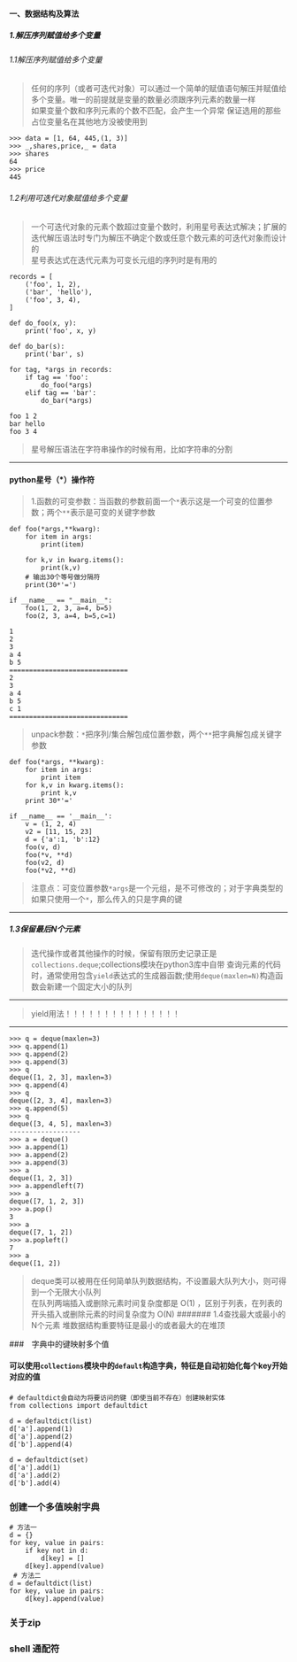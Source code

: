 #### 一、数据结构及算法
##### 1.解压序列赋值给多个变量
###### 1.1解压序列赋值给多个变量
> 任何的序列（或者可迭代对象）可以通过一个简单的赋值语句解压并赋值给多个变量。唯一的前提就是变量的数量必须跟序列元素的数量一样    
> 如果变量个数和序列元素的个数不匹配，会产生一个异常 
> 保证选用的那些占位变量名在其他地方没被使用到    
```
>>> data = [1, 64, 445,(1, 3)]
>>> _,shares,price,_ = data
>>> shares
64
>>> price
445
```
###### 1.2利用可迭代对象赋值给多个变量
> 一个可迭代对象的元素个数超过变量个数时，利用星号表达式解决；扩展的迭代解压语法时专门为解压不确定个数或任意个数元素的可迭代对象而设计的   
> 星号表达式在迭代元素为可变长元组的序列时是有用的
```
records = [
    ('foo', 1, 2),
    ('bar', 'hello'),
    ('foo', 3, 4),
]

def do_foo(x, y):
    print('foo', x, y)

def do_bar(s):
    print('bar', s)

for tag, *args in records:
    if tag == 'foo':
        do_foo(*args)
    elif tag == 'bar':
        do_bar(*args)
        
foo 1 2
bar hello
foo 3 4
```
> 星号解压语法在字符串操作的时候有用，比如字符串的分割
---
#### python星号（*）操作符
> 1.函数的可变参数：当函数的参数前面一个`*`表示这是一个可变的位置参数；两个`**`表示是可变的关键字参数
```
def foo(*args,**kwarg):
    for item in args:
        print(item)
    
    for k,v in kwarg.items():
        print(k,v)
    # 输出30个等号做分隔符
    print(30*'=')
    
if __name__ == "__main__":
    foo(1, 2, 3, a=4, b=5)
    foo(2, 3, a=4, b=5,c=1)
   
1
2
3
a 4
b 5
==============================
2
3
a 4
b 5
c 1
==============================
```    
> unpack参数：`*`把序列/集合解包成位置参数，两个`**`把字典解包成关键字参数
```
def foo(*args, **kwarg):
    for item in args:
        print item
    for k,v in kwarg.items():
        print k,v
    print 30*'='

if __name__ == '__main__':
    v = (1, 2, 4)
    v2 = [11, 15, 23]
    d = {'a':1, 'b':12}
    foo(v, d)
    foo(*v, **d)
    foo(v2, d)
    foo(*v2, **d)
```
> 注意点：可变位置参数`*args`是一个元组，是不可修改的；对于字典类型的如果只使用一个`*`，那么传入的只是字典的键
---
##### 1.3保留最后N个元素
> 迭代操作或者其他操作的时候，保留有限历史记录正是`collections.deque`;collections模块在python3库中自带
> 查询元素的代码时，通常使用包含`yield`表达式的生成器函数;使用`deque(maxlen=N)`构造函数会新建一个固定大小的队列   
----
> yield用法！！！！！！！！！！！！！！！
----
```
>>> q = deque(maxlen=3)
>>> q.append(1)
>>> q.append(2)
>>> q.append(3)
>>> q
deque([1, 2, 3], maxlen=3)
>>> q.append(4)
>>> q
deque([2, 3, 4], maxlen=3)
>>> q.append(5)
>>> q
deque([3, 4, 5], maxlen=3)
------------------
>>> a = deque()
>>> a.append(1)
>>> a.append(2)
>>> a.append(3)
>>> a
deque([1, 2, 3])
>>> a.appendleft(7)
>>> a
deque([7, 1, 2, 3])
>>> a.pop()
3
>>> a
deque([7, 1, 2])
>>> a.popleft()
7
>>> a
deque([1, 2])
```
> deque类可以被用在任何简单队列数据结构，不设置最大队列大小，则可得到一个无限大小队列  
> 在队列两端插入或删除元素时间复杂度都是 O(1) ，区别于列表，在列表的开头插入或删除元素的时间复杂度为 O(N)
####### 1.4查找最大或最小的N个元素
> 堆数据结构重要特征是最小的或者最大的在堆顶 

###　字典中的键映射多个值
#### 可以使用`collections`模块中的`default`构造字典，特征是自动初始化每个key开始对应的值
```
# defaultdict会自动为将要访问的键（即使当前不存在）创建映射实体
from collections import defaultdict

d = defaultdict(list)
d['a'].append(1)
d['a'].append(2)
d['b'].append(4)

d = defaultdict(set)
d['a'].add(1)
d['a'].add(2)
d['b'].add(4)

```
### 创建一个多值映射字典
```
# 方法一
d = {}
for key, value in pairs:
    if key not in d:
        d[key] = []
    d[key].append(value)
 # 方法二   
d = defaultdict(list)
for key, value in pairs:
    d[key].append(value)

```
### 关于zip
### shell 通配符
> 